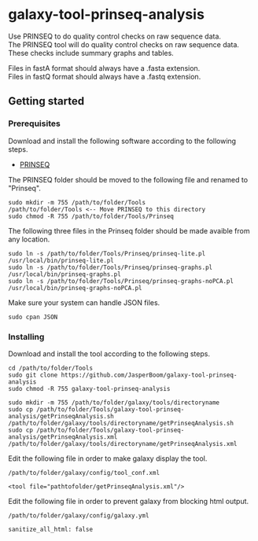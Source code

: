 # galaxy-tool-prinseq-analysis
Use PRINSEQ to do quality control checks on raw sequence data.  
The PRINSEQ tool will do quality control checks on raw sequence data. These checks include summary graphs and tables.

Files in fastA format should always have a .fasta extension.  
Files in fastQ format should always have a .fastq extension.

## Getting started

### Prerequisites
Download and install the following software according to the following steps.
* [PRINSEQ](https://sourceforge.net/projects/prinseq/files/)

The PRINSEQ folder should be moved to the following file and renamed to "Prinseq".
```
sudo mkdir -m 755 /path/to/folder/Tools
/path/to/folder/Tools <-- Move PRINSEQ to this directory
sudo chmod -R 755 /path/to/folder/Tools/Prinseq
```
The following three files in the Prinseq folder should be made avaible from any location.
```
sudo ln -s /path/to/folder/Tools/Prinseq/prinseq-lite.pl /usr/local/bin/prinseq-lite.pl
sudo ln -s /path/to/folder/Tools/Prinseq/prinseq-graphs.pl /usr/local/bin/prinseq-graphs.pl
sudo ln -s /path/to/folder/Tools/Prinseq/prinseq-graphs-noPCA.pl /usr/local/bin/prinseq-graphs-noPCA.pl
```
Make sure your system can handle JSON files.
```
sudo cpan JSON
```

### Installing
Download and install the tool according to the following steps.
```
cd /path/to/folder/Tools
sudo git clone https://github.com/JasperBoom/galaxy-tool-prinseq-analysis
sudo chmod -R 755 galaxy-tool-prinseq-analysis
```
```
sudo mkdir -m 755 /path/to/folder/galaxy/tools/directoryname
sudo cp /path/to/folder/Tools/galaxy-tool-prinseq-analysis/getPrinseqAnalysis.sh /path/to/folder/galaxy/tools/directoryname/getPrinseqAnalysis.sh
sudo cp /path/to/folder/Tools/galaxy-tool-prinseq-analysis/getPrinseqAnalysis.xml /path/to/folder/galaxy/tools/directoryname/getPrinseqAnalysis.xml
```
Edit the following file in order to make galaxy display the tool.
```
/path/to/folder/galaxy/config/tool_conf.xml
```
```
<tool file="pathtofolder/getPrinseqAnalysis.xml"/>
```
Edit the following file in order to prevent galaxy from blocking html output.
```
/path/to/folder/galaxy/config/galaxy.yml
```
```
sanitize_all_html: false
```
